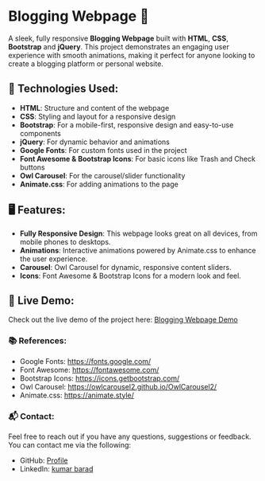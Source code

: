 # Blogging Webpage 💬

A sleek, fully responsive **Blogging Webpage** built with **HTML**, **CSS**, **Bootstrap** and **jQuery**. This project demonstrates an engaging user experience with smooth animations, making it perfect for anyone looking to create a blogging platform or personal website.


## 🚀 Technologies Used:
- **HTML**: Structure and content of the webpage
- **CSS**: Styling and layout for a responsive design
- **Bootstrap**: For a mobile-first, responsive design and easy-to-use components
- **jQuery**: For dynamic behavior and animations
- **Google Fonts**: For custom fonts used in the project
- **Font Awesome & Bootstrap Icons**: For basic icons like Trash and Check buttons
- **Owl Carousel**: For the carousel/slider functionality
- **Animate.css**: For adding animations to the page


## 🖥️ Features:
- **Fully Responsive Design**: This webpage looks great on all devices, from mobile phones to desktops.
- **Animations**: Interactive animations powered by Animate.css to enhance the user experience.
- **Carousel**: Owl Carousel for dynamic, responsive content sliders.
- **Icons**: Font Awesome & Bootstrap Icons for a modern look and feel.


## 🎯 Live Demo:
Check out the live demo of the project here: [Blogging Webpage Demo](https://gorgeous-arithmetic-51f83a.netlify.app/)


### 📚 References:
- Google Fonts: https://fonts.google.com/
- Font Awesome: https://fontawesome.com/
- Bootstrap Icons: https://icons.getbootstrap.com/
- Owl Carousel: https://owlcarousel2.github.io/OwlCarousel2/
- Animate.css: https://animate.style/

### 📬 Contact:
Feel free to reach out if you have any questions, suggestions or feedback. You can contact me via the following:

- GitHub: [Profile](https://github.com/kumarbarad07)
- LinkedIn: [kumar barad](https://www.linkedin.com/in/kumar-barad-b571561b1/)
